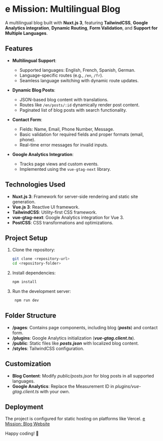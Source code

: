 # e Mission: Multilingual Blog

A multilingual blog built with **Nuxt.js 3**, featuring **TailwindCSS**, **Google Analytics integration**, **Dynamic Routing**, **Form Validation**, and **Support for Multiple Languages**.

## Features

- **Multilingual Support**:
  - Supported languages: English, French, Spanish, German.
  - Language-specific routes (e.g., `/en`, `/fr`).
  - Seamless language switching with dynamic route updates.

- **Dynamic Blog Posts**:
  - JSON-based blog content with translations.
  - Routes like `/en/posts/:id` dynamically render post content.
  - Paginated list of blog posts with search functionality.

- **Contact Form**:
  - Fields: Name, Email, Phone Number, Message.
  - Basic validation for required fields and proper formats (email, phone).
  - Real-time error messages for invalid inputs.

- **Google Analytics Integration**:
  - Tracks page views and custom events.
  - Implemented using the `vue-gtag-next` library.

## Technologies Used

- **Nuxt.js 3**: Framework for server-side rendering and static site generation.
- **Vue.js 3**: Reactive UI framework.
- **TailwindCSS**: Utility-first CSS framework.
- **vue-gtag-next**: Google Analytics integration for Vue 3.
- **PostCSS**: CSS transformations and optimizations.

## Project Setup

1. Clone the repository:
   ```bash
   git clone <repository-url>
   cd <repository-folder>

2. Install dependencies:
    ```bash
    npm install

3. Run the development server:
   ```bash
    npm run dev

## Folder Structure
- **/pages**: Contains page components, including blog (***posts***) and contact form.
- **/plugins**: Google Analytics initialization (***vue-gtag.client.ts***).
- **/public**: Static files like ***posts.json*** with localized blog content.
- **/styles**: TailwindCSS configuration.

## Customization
- **Blog Content**: Modify *public/posts.json* for blog posts in all supported languages.
- **Google Analytics**: Replace the Measurement ID in *plugins/vue-gtag.client.ts* with your own.

## Deployment
The project is configured for static hosting on platforms like Vercel.
[e Mission: Blog Website](https://blog-project-qk70kgq2y-syed-abdul-rafey-alis-projects.vercel.app/en)


Happy coding! 🚀


